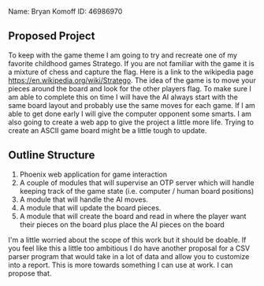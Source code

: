 Name: Bryan Komoff          ID:   46986970

## Proposed Project

To keep with the game theme I am going to try and recreate one of my favorite childhood games Stratego. 
If you are not familiar with the game it is a mixture of chess and capture the flag. Here is a link to
the wikipedia page https://en.wikipedia.org/wiki/Stratego. The idea of the game is to move your pieces
around the board and look for the other players flag. To make sure I am able to complete this on time
I will have the AI always start with the same board layout and probably use the same moves for each game.
If I am able to get done early I will give the computer opponent some smarts. I am also going to create a
web app to give the project a little more life. Trying to create an ASCII game board might be a little tough
to update.
  
## Outline Structure

1) Phoenix web application for game interaction
2) A couple of modules that will supervise an OTP server which will handle keeping track of the game state (i.e. computer / human board positions)
3) A module that will handle the AI moves.
4) A module that will update the board pieces.
5) A module that will create the board and read in where the player want their pieces on the board plus place the AI pieces on the board

I'm a little worried about the scope of this work but it should be doable. If you feel like this a little too ambitious I do have another proposal for a CSV parser program that would
take in a lot of data and allow you to customize into a report. This is more towards something I can use at work. I can propose that. 
